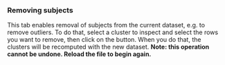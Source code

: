 ### Removing subjects

This tab enables removal of subjects from the current dataset, e.g. to remove outliers. To do that, select a cluster to inspect and select the rows you want to remove, then click on the button. When you do that, the clusters will be recomputed with the new dataset. **Note: this operation cannot be undone. Reload the file to begin again.**
